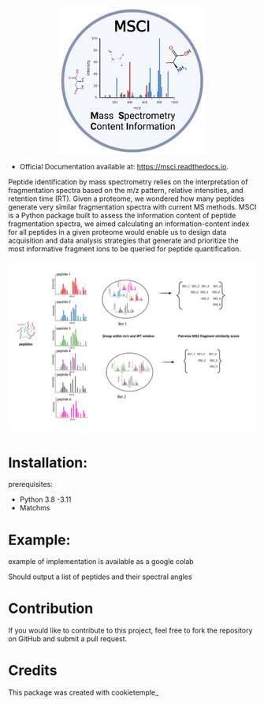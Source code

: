
   <p align="center">
      <img src="docs/MSCI_logo.png" alt="logo" width="300" height="300">
   </p>


* Official Documentation available at: https://msci.readthedocs.io.


Peptide identification by mass spectrometry relies on the interpretation of fragmentation spectra based on the m/z pattern, relative intensities, and retention time (RT). Given a proteome, we wondered how many peptides generate very similar fragmentation spectra with current MS methods. MSCI is a Python package built to assess the information content of peptide fragmentation spectra, we aimed calculating an information-content index for all peptides in a given proteome would enable us to design data acquisition and data analysis strategies that generate and prioritize the most informative fragment ions to be queried for peptide quantification.

  <p >
      <img src="docs/INTRODUCTION.png" alt="workflow illustration">
   </p>

Installation:
==================
prerequisites:

- Python 3.8 -3.11
- Matchms



Example:
==================
example of implementation is available as a google colab 

Should output 
a list of peptides and their spectral angles



Contribution
==================

If you would like to contribute to this project, feel free to fork the repository on GitHub and submit a pull request.

Credits
==================

This package was created with cookietemple_
